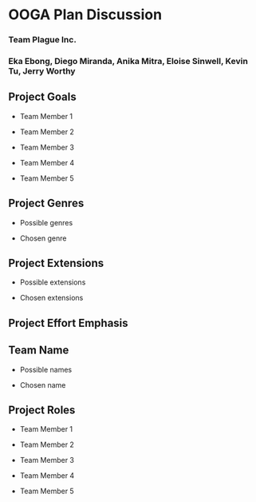# OOGA Plan Discussion
### Team Plague Inc.
### Eka Ebong, Diego Miranda, Anika Mitra, Eloise Sinwell, Kevin Tu, Jerry Worthy

## Project Goals

* Team Member 1

* Team Member 2

* Team Member 3

* Team Member 4

* Team Member 5


## Project Genres

* Possible genres

* Chosen genre


## Project Extensions

* Possible extensions

* Chosen extensions


## Project Effort Emphasis



## Team Name

* Possible names

* Chosen name


## Project Roles

* Team Member 1

* Team Member 2

* Team Member 3

* Team Member 4

* Team Member 5